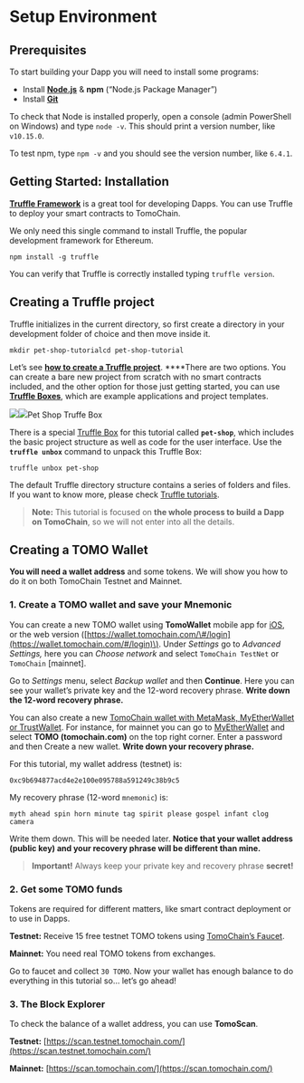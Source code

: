 # Setup Environment

## Prerequisites <a id="7095"></a>

To start building your Dapp you will need to install some programs:

* Install [**Node.js**](https://nodejs.org/en/download/) & **npm** \(“Node.js Package Manager”\)
* Install [**Git**](https://git-scm.com/downloads)

To check that Node is installed properly, open a console \(admin PowerShell on Windows\) and type `node -v`. This should print a version number, like `v10.15.0`.

To test npm, type `npm -v` and you should see the version number, like `6.4.1`.

## Getting Started: Installation <a id="3965"></a>

[**Truffle Framework**](https://truffleframework.com/) is a great tool for developing Dapps. You can use Truffle to deploy your smart contracts to TomoChain.

We only need this single command to install Truffle, the popular development framework for Ethereum.

```text
npm install -g truffle
```

You can verify that Truffle is correctly installed typing `truffle version`.

## Creating a Truffle project <a id="1abb"></a>

Truffle initializes in the current directory, so first create a directory in your development folder of choice and then move inside it.

```text
mkdir pet-shop-tutorialcd pet-shop-tutorial
```

Let’s see [**how to create a Truffle project**](https://truffleframework.com/docs/truffle/getting-started/creating-a-project). ****There are two options. You can create a bare new project from scratch with no smart contracts included, and the other option for those just getting started, you can use [**Truffle Boxes**](https://truffleframework.com/boxes), which are example applications and project templates.

![](https://miro.medium.com/max/60/1*0iPGzZ_MuACqNeSRw1ymUg.png?q=20)![](https://miro.medium.com/max/1024/1*0iPGzZ_MuACqNeSRw1ymUg.png)Pet Shop Truffe Box

There is a special [Truffle Box](https://truffleframework.com/boxes) for this tutorial called **`pet-shop`**, which includes the basic project structure as well as code for the user interface. Use the **`truffle unbox`** command to unpack this Truffle Box:

```text
truffle unbox pet-shop
```

The default Truffle directory structure contains a series of folders and files. If you want to know more, please check [Truffle tutorials](https://truffleframework.com/tutorials/pet-shop#directory-structure).

> **Note:** This tutorial is focused on **the whole process to build a Dapp on TomoChain**, so we will not enter into all the details.

## Creating a TOMO Wallet <a id="a775"></a>

**You will need a wallet address** and some tokens. We will show you how to do it on both TomoChain Testnet and Mainnet.

### 1. Create a TOMO wallet and save your Mnemonic <a id="d296"></a>

You can create a new TOMO wallet using **TomoWallet** mobile app for [iOS](https://itunes.apple.com/us/app/tomo-wallet/id1436476145?mt=8), or the web version \([https://wallet.tomochain.com/\#/login](https://wallet.tomochain.com/#/login)\). Under _Settings_ go to _Advanced Settings,_ here you can _Choose network_ and select `TomoChain TestNet` or `TomoChain` \[mainnet\].

Go to _Settings_ menu, select _Backup wallet_ and then **Continue**. Here you can see your wallet’s private key and the 12-word recovery phrase. **Write down the 12-word recovery phrase.**

You can also create a new [TomoChain wallet with MetaMask, MyEtherWallet or TrustWallet](https://docs.tomochain.com/get-started/wallet/). For instance, for mainnet you can go to [MyEtherWallet](https://www.myetherwallet.com/) and select **TOMO \(tomochain.com\)** on the top right corner. Enter a password and then Create a new wallet. **Write down your recovery phrase.**

For this tutorial, my wallet address \(testnet\) is:

```text
0xc9b694877acd4e2e100e095788a591249c38b9c5
```

My recovery phrase \(12-word `mnemonic`\) is:

```text
myth ahead spin horn minute tag spirit please gospel infant clog camera
```

Write them down. This will be needed later. **Notice that your wallet address \(public key\) and your recovery phrase will be different than mine.**

> **Important!** Always keep your private key and recovery phrase **secret!**

### 2. Get some TOMO funds <a id="3232"></a>

Tokens are required for different matters, like smart contract deployment or to use in Dapps.

**Testnet:** Receive 15 free testnet TOMO tokens using [TomoChain’s Faucet](https://faucet.testnet.tomochain.com/).

**Mainnet:** You need real TOMO tokens from exchanges.

Go to faucet and collect `30 TOMO`. Now your wallet has enough balance to do everything in this tutorial so… let’s go ahead!

### 3. The Block Explorer <a id="07a6"></a>

To check the balance of a wallet address, you can use **TomoScan**.

**Testnet:** [https://scan.testnet.tomochain.com/](https://scan.testnet.tomochain.com/)

**Mainnet:** [https://scan.tomochain.com/](https://scan.tomochain.com/)

